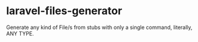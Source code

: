 # laravel-files-generator
Generate any kind of File/s from stubs with only a single command, literally, ANY TYPE.
